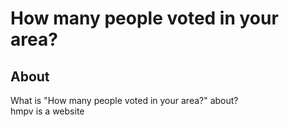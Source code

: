 # How many people voted in your area?
## About
What is "How many people voted in your area?" about?   
hmpv is a website  